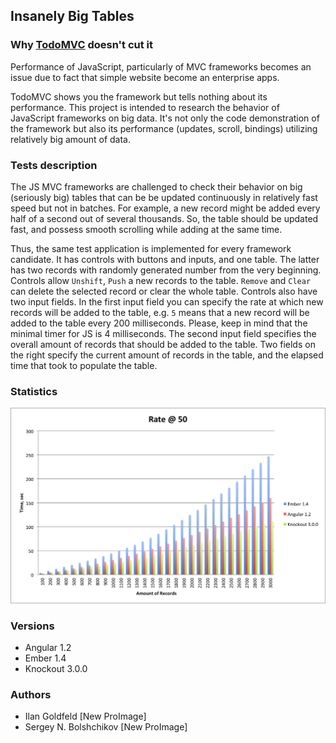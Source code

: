 ## Insanely Big Tables

### Why [TodoMVC](http://todomvc.com/) doesn't cut it
Performance of JavaScript, particularly of MVC frameworks becomes an issue due to fact that simple
website become an enterprise apps.

TodoMVC shows you the framework but tells nothing about its performance.
This project is intended to research the behavior of JavaScript frameworks on big data. It's not only the code
demonstration of the framework but also its performance (updates, scroll, bindings) utilizing relatively
big amount of data.

### Tests description
The JS MVC frameworks are challenged to check their behavior on big (seriously big) tables that can be
be updated continuously in relatively fast speed but not in batches.
For example, a new record might be added every half of a second out of several thousands.
So, the table should be updated fast, and possess smooth scrolling while adding at the same time.

Thus, the same test application is implemented for every framework candidate.
It has controls with buttons and inputs, and one table. The latter has two records with randomly generated number
from the very beginning.
Controls allow `Unshift`, `Push` a new records to the table. `Remove` and `Clear` can delete the selected record or clear
the whole table. Controls also have two input fields. In the first input field you can specify the rate at which new records
will be added to the table, e.g. `5` means that a new record will be added to the table every 200 milliseconds.
Please, keep in mind that the minimal timer for JS is 4 milliseconds. The second input field specifies the
overall amount of records that should be added to the table. Two fields on the right specify the current amount of
records in the table, and the elapsed time that took to populate the table.

### Statistics
![Statistics Chart](./stats/stats.png)

### Versions
* Angular 1.2
* Ember 1.4
* Knockout 3.0.0


### Authors
* Ilan Goldfeld [New ProImage]
* Sergey N. Bolshchikov [New ProImage]
